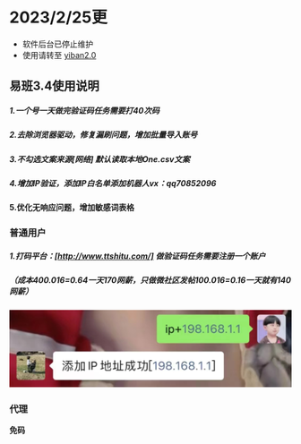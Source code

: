 # 2023/2/25更

- 软件后台已停止维护  
- 使用请转至  [yiban2.0](https://github.com/saiGou-14H/yiban2.0)





## 易班3.4使用说明

##### 1.一个号一天做完验证码任务需要打40次码 

##### 2.去除浏览器驱动，修复漏刷问题，增加批量导入账号

##### 3.不勾选文案来源[网络] 默认读取本地One.csv文案

##### 4.增加IP验证，添加IP白名单添加机器人vx：qq70852096

**5.优化无响应问题，增加敏感词表格**



### 普通用户

##### 1.打码平台：[http://www.ttshitu.com/] 做验证码任务需要注册一个账户

##### （成本40*0.016=0.64一天170网薪，只做微社区发帖10*0.016=0.16一天就有140网薪）

![ip验证](https://github.com/saiGou-14H/yiban3.0/blob/main/%E8%BF%87ip%E7%99%BD%E5%90%8D%E5%8D%95%E9%AA%8C%E8%AF%81.jpg)

### 代理

**免码**

##### 

























